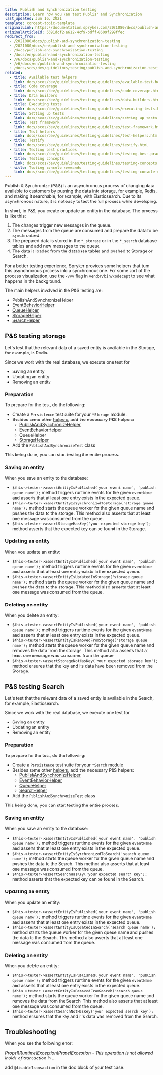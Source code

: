 ```yaml
---
title: Publish and Synchronization testing
description: Learn how you can test Publish and Synchronization
last_updated: Jun 16, 2021
template: concept-topic-template
originalLink: https://documentation.spryker.com/2021080/docs/publish-and-synchronization-testing
originalArticleId: 5691dcf2-a612-4cf9-bdff-8609f299ffec
redirect_from:
  - /2021080/docs/publish-and-synchronization-testing
  - /2021080/docs/en/publish-and-synchronization-testing
  - /docs/publish-and-synchronization-testing
  - /docs/en/publish-and-synchronization-testing
  - /v6/docs/publish-and-synchronization-testing
  - /v6/docs/en/publish-and-synchronization-testing
  - /docs/scos/dev/guidelines/testing/publish-and-synchronization-testing.html
related:
  - title: Available test helpers
    link: docs/scos/dev/guidelines/testing-guidelines/available-test-helpers.html
  - title: Code coverage
    link: docs/scos/dev/guidelines/testing-guidelines/code-coverage.html
  - title: Data builders
    link: docs/scos/dev/guidelines/testing-guidelines/data-builders.html
  - title: Executing tests
    link: docs/scos/dev/guidelines/testing-guidelines/executing-tests.html
  - title: Setting up tests
    link: docs/scos/dev/guidelines/testing-guidelines/setting-up-tests.html
  - title: Test framework
    link: docs/scos/dev/guidelines/testing-guidelines/test-framework.html
  - title: Test helpers
    link: docs/scos/dev/guidelines/testing-guidelines/test-helpers.html
  - title: Testify
    link: docs/scos/dev/guidelines/testing-guidelines/testify.html
  - title: Testing best practices
    link: docs/scos/dev/guidelines/testing-guidelines/testing-best-practices.html
  - title: Testing concepts
    link: docs/scos/dev/guidelines/testing-guidelines/testing-concepts.html
  - title: Testing console commands
    link: docs/scos/dev/guidelines/testing-guidelines/testing-console-commands.html
---
```


Publish & Synchronize (P&S) is an asynchronous process of changing data available to customers by pushing the data into storage, for example, Redis, and making it searchable, for example, with Elasticsearch. Due to its asynchronous nature, it is not easy to test the full process while developing.

In short, in P&S, you create or update an entity in the database. The process is like this:

1. The changes trigger new messages in the queue.
2. The messages from the queue are consumed and prepare the data to be synchronized.
3. The prepared data is stored in the `*_storage` or in the `*_search` database tables and add new messages to the queue.
4. The data is loaded from the database tables and pushed to Storage or Search.

For a better testing experience, Spryker provides some helpers that turn this asynchronous process into a synchronous one. For some sort of the process visualization, use the `-vvv` flag in `vendor/bin/codecept` to see what happens in the background.

The main helpers involved in the P&S testing are:

- [PublishAndSynchronizeHelper](/docs/scos/dev/guidelines/testing-guidelines/available-test-helpers.html#publishandsynchronizehelper)
- [EventBehaviorHelper](/docs/scos/dev/guidelines/testing-guidelines/available-test-helpers.html#eventbehaviorhelper)
- [QueueHelper](/docs/scos/dev/guidelines/testing-guidelines/available-test-helpers.html#queuehelper)
- [StorageHelper](/docs/scos/dev/guidelines/testing-guidelines/available-test-helpers.html#storagehelper)
- [SearchHelper](/docs/scos/dev/guidelines/testing-guidelines/available-test-helpers.html#searchhelper)

## P&S testing storage

Let's test that the relevant data of a saved entity is available in the Storage, for example, in Redis.

Since we work with the real database, we execute one test for:

- Saving an entity
- Updating an entity
- Removing an entity

### Preparation

To prepare for the test, do the following:

- Create a `Persistence` test suite for your `*Storage` module.
- Besides some other [helpers](/docs/scos/dev/guidelines/testing-guidelines/test-helpers.html), add the necessary P&S helpers:
    - [PublishAndSynchronizeHelper](/docs/scos/dev/guidelines/testing-guidelines/available-test-helpers.html#publishandsynchronizehelper)
    - [EventBehaviorHelper](/docs/scos/dev/guidelines/testing-guidelines/available-test-helpers.html#eventbehaviorhelper)
    - [QueueHelper](/docs/scos/dev/guidelines/testing-guidelines/available-test-helpers.html#queuehelper)
    - [StorageHelper](/docs/scos/dev/guidelines/testing-guidelines/available-test-helpers.html#storagehelper)
- Add the `PublishAndSynchronizeTest` class

This being done, you can start testing the entire process.

### Saving an entity

When you save an entity to the database:

* `$this->tester->assertEntityIsPublished('your event name', 'publish queue name');` method triggers runtime events for the given `eventName` and asserts that at least one entry exists in the expected queue.
* `$this->tester->assertEntityIsSynchronizedToStorage('storage queue name');` method starts the queue worker for the given queue name and pushes the data to the storage. This method also asserts that at least one message was consumed from the queue.
* `$this->tester->assertStorageHasKey('your expected storage key');` method asserts that the expected key can be found in the Storage.


### Updating an entity

When you update an entity:

* `$this->tester->assertEntityIsPublished('your event name', 'publish queue name');` method triggers runtime events for the given `eventName` and asserts that at least one entry exists in the expected queue.
* `$this->tester->assertEntityIsUpdatedInStorage('storage queue name');` method starts the queue worker for the given queue name and pushes the data to the storage. This method also asserts that at least one message was consumed from the queue.

### Deleting an entity

When you delete an entity:

* `$this->tester->assertEntityIsPublished('your event name', 'publish queue name');` method triggers runtime events for the given `eventName` and asserts that at least one entry exists in the expected queue.
* `$this->tester->assertEntityIsRemovedFromStorage('storage queue name');` method starts the queue worker for the given queue name and removes the data from the storage. This method also asserts that at least one message was consumed from the queue.
* `$this->tester->assertStorageNotHasKey('your expected storage key');` method ensures that the key and its data have been removed from the Storage.


## P&S testing Search

Let's test that the relevant data of a saved entity is available in the Search, for example, Elasticsearch.

Since we work with the real database, we execute one test for:

- Saving an entity
- Updating an entity
- Removing an entity

### Preparation

To prepare for the test, do the following:

- Create a `Persistence` test suite for your `*Search` module
- Besides some other [helpers](/docs/scos/dev/guidelines/testing-guidelines/test-helpers.html), add the necessary P&S helpers:
    - [PublishAndSynchronizeHelper](/docs/scos/dev/guidelines/testing-guidelines/available-test-helpers.html#publishandsynchronizehelper)
    - [EventBehaviorHelper](/docs/scos/dev/guidelines/testing-guidelines/available-test-helpers.html#eventbehaviorhelper)
    - [QueueHelper](/docs/scos/dev/guidelines/testing-guidelines/available-test-helpers.html#queuehelper)
    - [SearchHelper](/docs/scos/dev/guidelines/testing-guidelines/available-test-helpers.html#searchhelper)
- Add the `PublishAndSynchronizeTest` class

This being done, you can start testing the entire process.

### Saving an entity

When you save an entity to the database:

* `$this->tester->assertEntityIsPublished('your event name', 'publish queue name');` method triggers runtime events for the given `eventName` and asserts that at least one entry exists in the expected queue.
* `$this->tester->assertEntityIsSynchronizedToSearch('search queue name');` method starts the queue worker for the given queue name and pushes the data to the Search. This method also asserts that at least one message was consumed from the queue.
* `$this->tester->assertSearchHasKey('your expected search key');` method asserts that the expected key can be found in the Search.

### Updating an entity

When you update an entity:

* `$this->tester->assertEntityIsPublished('your event name', 'publish queue name');` method triggers runtime events for the given `eventName` and asserts that at least one entry exists in the expected queue.        
* `$this->tester->assertEntityIsUpdatedInSearch('search queue name');` method starts the queue worker for the given queue name and pushes the data to the Search. This method also asserts that at least one message was consumed from the queue.

### Deleting an entity

When you delete an entity:

* `$this->tester->assertEntityIsPublished('your event name', 'publish queue name');` method triggers runtime events for the given `eventName` and asserts that at least one entry exists in the expected queue.
* `$this->tester->assertEntityIsRemovedFromSearch('search queue name');` method starts the queue worker for the given queue name and removes the data from the Search. This method also asserts that at least one message was consumed from the queue.
* `$this->tester->assertSearchNotHasKey('your expected search key');` method ensures that the key and it's data was removed from the Search.

## Troubleshooting

When you see the following error:

*Propel\Runtime\Exception\PropelException - This operation is not allowed inside of transaction in ...*

add `@disableTransaction` in the doc block of your test case.
